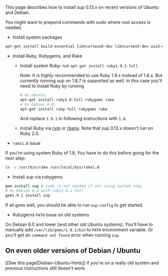 This page describes how to install sup 0.13.x on recent versions of Ubuntu
and Debian.

You might want to prepend commands with sudo where root access is needed.

* Install system packages

```bash
apt-get install build-essential libncursesw5-dev libncurses5-dev uuid-dev zlib1g-dev
```

* Install Ruby, Rubygems, and Rake

  - Install system Ruby: run `apt-get install ruby1.9.1-full`.

    Note: It is highly recommended to use Ruby 1.9.x instead of 1.8.x.
    But currently running sup on 1.8.7 is supported as well.
    In this case you'll need to install Ruby by running 

    ```bash
    # On Ubuntu:
    apt-get install ruby1.8-full rubygems rake
    # On Debian 6.0:
    apt-get install ruby-full rubygems rake
    ```

    And replace `1.9.1` in following instructions with `1.8`.

  - Install Ruby via [rvm] or [rbenv]. Note that sup 0.13.x doesn't run on Ruby 2.0.

* `rake1.8` issue

If you're using system Ruby of 1.8,
You have to do this before going for the next step:

```bash
ln -s /usr/bin/rake /usr/local/bin/rake1.8
```

* Install sup via rubygems

```bash
gem install sup # sudo is not needed if not using system ruby
# On Debian 6.0 with ruby1.9.1-full
gem1.9.1 install sup
```

If all goes well, you should be able to run `sup-config` to get started.

* Rubygems `PATH` issue on old systems

On Debian 6.0 and lower (and other old Ubuntu systems),
You'll have to manually add `/var/lib/gems/1.9.1/bin` to `PATH`
environment variable. Or you'll get an `command not found` error when
running `sup`.

## On even older versions of Debian / Ubuntu

[[See this page|Debian-Ubuntu-Hints]] if you're on a really old system
and previous instructions still doesn't work.

[rvm]: https://rvm.io/
[rbenv]: https://github.com/sstephenson/rbenv
